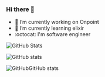 ### Hi there 👋

<!--
**TuanDang94/TuanDang94** is a ✨ _special_ ✨ repository because its `README.md` (this file) appears on your GitHub profile.

Here are some ideas to get you started:

-->


- 🔭 I’m currently working on Onpoint
- 🌱 I’m currently learning elixir </br>
- :octocat: I'm software engineer

![GitHub Stats](https://github-readme-stats.vercel.app/api?username=TuanDang94&theme=radical)

![GitHub stats](https://github-readme-stats.vercel.app/api?username=TuanDang94&count_private=true)

![GitHubGitHub stats](https://github-readme-stats.vercel.app/api?username=TuanDang94&show_icons=true)
